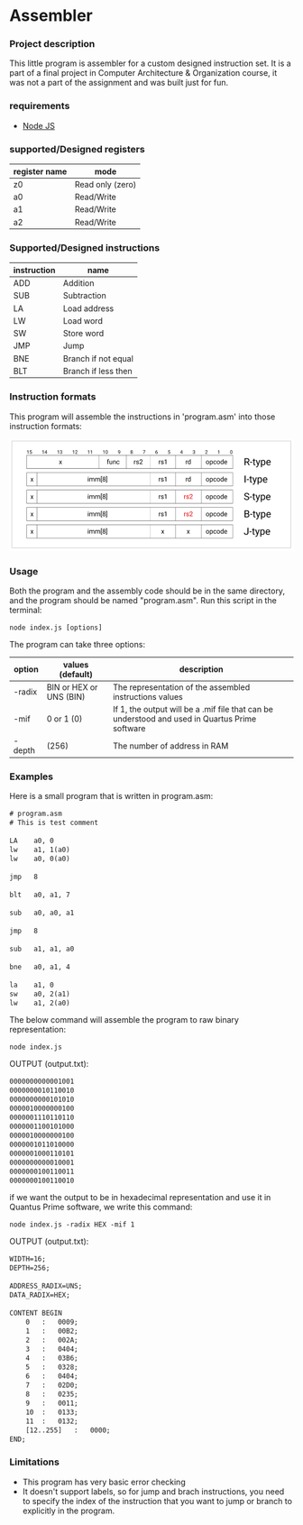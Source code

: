 # Assembler

### Project description

This little program is assembler for a custom designed instruction set. It is a part of a final project in Computer Architecture & Organization course, it was not a part of the assignment and was built just for fun.

### requirements

- [Node JS](https://nodejs.org/)

### supported/Designed registers

register name | mode
------------ | -------------
z0 | Read only (zero)
a0 | Read/Write
a1  | Read/Write
a2  | Read/Write

### Supported/Designed instructions

instruction | name
------------ | -------------
ADD | Addition
SUB | Subtraction
LA  | Load address
LW  | Load word
SW  | Store word
JMP | Jump
BNE | Branch if not equal
BLT | Branch if less then

### Instruction formats

This program will assemble the instructions in 'program.asm' into those instruction formats:

![Instruction formats](/imgs/instruction-formats.png)

### Usage

Both the program and the assembly code should be in the same directory, and the program should be named "program.asm". Run this script in the terminal:

```
node index.js [options]
```

The program can take three options:


option       | values (default)       | description
------------ | ------------- | -------------
-radix       | BIN or HEX or UNS (BIN) | The representation of the assembled instructions values
-mif         | 0 or 1 (0) | If 1, the output will be a .mif file that can be understood and used in Quartus Prime software
-depth       | <number> (256) | The number of address in RAM


### Examples

Here is a small program that is written in program.asm:

```
# program.asm
# This is test comment

LA    a0, 0
lw    a1, 1(a0)
lw    a0, 0(a0)

jmp   8

blt   a0, a1, 7

sub   a0, a0, a1

jmp   8

sub   a1, a1, a0

bne   a0, a1, 4

la    a1, 0
sw    a0, 2(a1)
lw    a1, 2(a0)
```

The below command will assemble the program to raw binary representation:

```
node index.js
```

OUTPUT (output.txt):

```
0000000000001001
0000000010110010
0000000000101010
0000010000000100
0000001110110110
0000001100101000
0000010000000100
0000001011010000
0000001000110101
0000000000010001
0000000100110011
0000000100110010
```

if we want the output to be in hexadecimal representation and use it in Quantus Prime software, we write this command:

```
node index.js -radix HEX -mif 1
```

OUTPUT (output.txt):

```
WIDTH=16;
DEPTH=256;

ADDRESS_RADIX=UNS;
DATA_RADIX=HEX;

CONTENT BEGIN
	0	:	0009;
	1	:	00B2;
	2	:	002A;
	3	:	0404;
	4	:	03B6;
	5	:	0328;
	6	:	0404;
	7	:	02D0;
	8	:	0235;
	9	:	0011;
	10	:	0133;
	11	:	0132;
	[12..255]	:	0000;
END;
```

### Limitations

- This program has very basic error checking
- It doesn't support labels, so for jump and brach instructions, you need to specify the index of the instruction that you want to jump or branch to explicitly in the program.